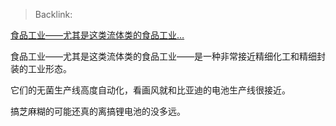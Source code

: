 > Backlink: 

[食品工业——尤其是这类流体类的食品工业…](https://www.zhihu.com/pin/1666843819067547649)

食品工业——尤其是这类流体类的食品工业——是一种非常接近精细化工和精细封装的工业形态。

它们的无菌生产线高度自动化，看画风就和比亚迪的电池生产线很接近。

搞芝麻糊的可能还真的离搞锂电池的没多远。
